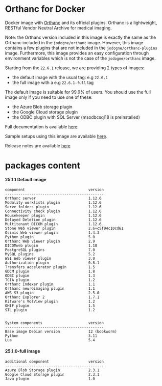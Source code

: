 # Orthanc for Docker
Docker image with [Orthanc](https://www.orthanc-server.com/) and its official plugins. Orthanc is a lightweight, RESTful Vendor Neutral Archive for medical imaging.

Note: the Orthanc version included in this image is exactly the same as the Orthanc included in the `jodogne/orthanc` image.  However,
this image contains a few plugins that are not included in the `jodogne/orthanc-plugins` image.  Furthermore,
this image provides an easy configuration through environment variables which is not the case of the `jodogne/orthanc` image.

Starting from the `22.6.1` release, we are providing 2 types of images:
  - the default image with the usual tag: e.g `22.6.1`
  - the full image with a e.g `22.6.1-full` tag

The default image is suitable for 99.9% of users.
You should use the full image only if you need to use one of these:
  - the Azure Blob storage plugin
  - the Google Cloud storage plugin
  - the ODBC plugin with SQL Server (msodbcsql18 is preinstalled)

Full documentation is available [here](https://book.orthanc-server.com/users/docker-orthancteam.html).

Sample setups using this image are available [here](https://github.com/orthanc-server/orthanc-setup-samples/).

Release notes are available [here](https://github.com/orthanc-server/orthanc-builder/blob/master/release-notes-docker-images.md)


# packages content

#### 25.1.1 Default image
```
component                             version
---------------------------------------------
Orthanc server                        1.12.6
Modality worklists plugin             1.12.6
Serve folders plugin                  1.12.6
Connectivity check plugin             1.12.6
Housekeeper plugin                    1.12.6
Delayed Deletion plugin               1.12.6
Multitenant DICOM plugin              1.12.6
Stone Web viewer plugin               2.6+c5f94c10cd61
Osimis Web viewer plugin              1.4.3
Python plugin                         5.0
Orthanc Web viewer plugin             2.9
DICOMweb plugin                       1.18
PostgreSQL plugins                    7.0
MySQL plugins                         5.2
WSI Web viewer plugin                 3.0
Authorization plugin                  0.8.1
Transfers accelerator plugin          1.5
GDCM plugin                           1.8
ODBC plugin                           1.3
TCIA plugin                           1.2
Orthanc Indexer plugin                1.1
Orthanc neuroimaging plugin           1.1
AWS S3 plugin                         2.5.0
Orthanc Explorer 2                    1.7.1
Kitware's VolView plugin              1.2
OHIF plugin                           1.5
STL plugin                            1.2


System components                     version
---------------------------------------------
Base image Debian version             12 (bookworm)
Python                                3.11
Lua                                   5.4

```

#### 25.1.0-full image
```
additional component                  version
---------------------------------------------
Azure Blob Storage plugin             2.3.1
Google Cloud Storage plugin           2.3.1
Java plugin                           1.0
````
